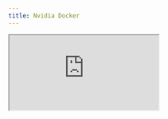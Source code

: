 ```yaml
---
title: Nvidia Docker
---
```

<iframe src="https://thenewstack.io/primer-nvidia-docker-containers-meet-gpus/">

